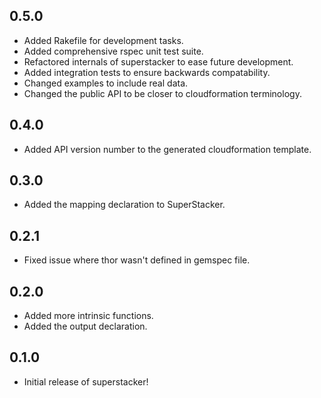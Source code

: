 0.5.0
-----

* Added Rakefile for development tasks.
* Added comprehensive rspec unit test suite.
* Refactored internals of superstacker to ease future development.
* Added integration tests to ensure backwards compatability.
* Changed examples to include real data.
* Changed the public API to be closer to cloudformation terminology.

0.4.0
-----

* Added API version number to the generated cloudformation template.

0.3.0
-----

* Added the mapping declaration to SuperStacker.

0.2.1
-----

* Fixed issue where thor wasn't defined in gemspec file.

0.2.0
-----

* Added more intrinsic functions.
* Added the output declaration.

0.1.0
-----

* Initial release of superstacker!

